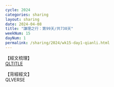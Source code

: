 ```yaml
---
cycle: 2024
categories: sharing
layout: sharing
date: 2024-04-08
title: "謙理之行：第99天/共730天"
weekNum: 15
dayNum: 1
permalink: /sharing/2024/wk15-day1-qianli.html
---
```

【經文梳理】  
[QLTITLE](QLLINK)

【背經經文】  
QLVERSE
